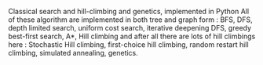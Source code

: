 Classical search and hill-climbing and genetics, implemented in Python
All of these algorithm are implemented in both tree and graph form : BFS, DFS, depth limited search, uniform cost search, iterative deepening DFS, greedy best-first search, A*, Hill climbing and after all there are lots of hill climbings here : Stochastic Hill climbing, first-choice hill climbing, random restart hill climbing, simulated annealing, genetics.
